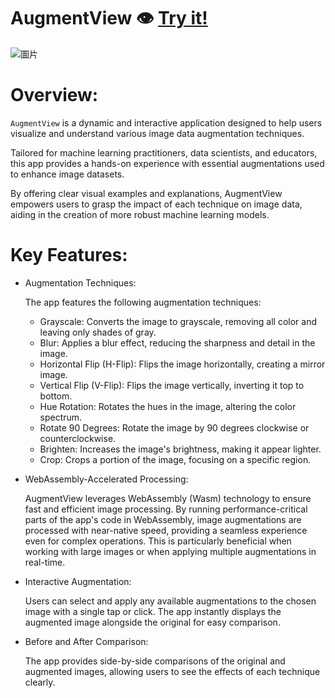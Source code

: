 # AugmentView 👁️ [Try it!](https://augment-view.vercel.app/)
![圖片](https://github.com/user-attachments/assets/62724171-5515-452f-a4b4-dc215a3dc730)

# Overview:
`AugmentView` is a dynamic and interactive application designed to help users visualize and understand various image data augmentation techniques. 

Tailored for machine learning practitioners, data scientists, and educators, this app provides a hands-on experience with essential augmentations used to enhance image datasets. 

By offering clear visual examples and explanations, AugmentView empowers users to grasp the impact of each technique on image data, aiding in the creation of more robust machine learning models.

# Key Features:
- Augmentation Techniques:

  The app features the following augmentation techniques:
  - Grayscale: Converts the image to grayscale, removing all color and leaving only shades of gray.
  - Blur: Applies a blur effect, reducing the sharpness and detail in the image.
  - Horizontal Flip (H-Flip): Flips the image horizontally, creating a mirror image.
  - Vertical Flip (V-Flip): Flips the image vertically, inverting it top to bottom.
  - Hue Rotation: Rotates the hues in the image, altering the color spectrum.
  - Rotate 90 Degrees: Rotate the image by 90 degrees clockwise or counterclockwise.
  - Brighten: Increases the image's brightness, making it appear lighter.
  - Crop: Crops a portion of the image, focusing on a specific region.

- WebAssembly-Accelerated Processing:

  AugmentView leverages WebAssembly (Wasm) technology to ensure fast and efficient image processing. By running performance-critical parts of the app's code in WebAssembly, image augmentations are processed with near-native speed, providing a seamless experience even for complex operations. This is particularly beneficial when working with large images or when applying multiple augmentations in real-time.

- Interactive Augmentation:

  Users can select and apply any available augmentations to the chosen image with a single tap or click. The app instantly displays the augmented image alongside the original for easy comparison.

- Before and After Comparison:

  The app provides side-by-side comparisons of the original and augmented images, allowing users to see the effects of each technique clearly.
